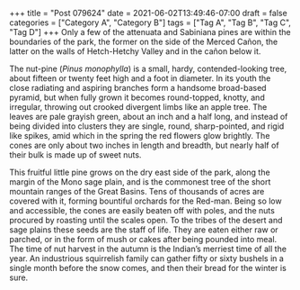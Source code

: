 +++
title = "Post 079624"
date = 2021-06-02T13:49:46-07:00
draft = false
categories = ["Category A", "Category B"]
tags = ["Tag A", "Tag B", "Tag C", "Tag D"]
+++
Only a few of the attenuata and Sabiniana pines are within the boundaries of the park, the former on the side of the Merced Cañon, the latter on the walls of Hetch-Hetchy Valley and in the cañon below it.

The nut-pine (_Pinus monophylla_) is a small, hardy, contended-looking tree, about fifteen or twenty feet high and a foot in diameter. In its youth the close radiating and aspiring branches form a handsome broad-based pyramid, but when fully grown it becomes round-topped, knotty, and irregular, throwing out crooked divergent limbs like an apple tree. The leaves are pale grayish green, about an inch and a half long, and instead of being divided into clusters they are single, round, sharp-pointed, and rigid like spikes, amid which in the spring the red flowers glow brightly. The cones are only about two inches in length and breadth, but nearly half of their bulk is made up of sweet nuts.

This fruitful little pine grows on the dry east side of the park, along the margin of the Mono sage plain, and is the commonest tree of the short mountain ranges of the Great Basins. Tens of thousands of acres are covered with it, forming bountiful orchards for the Red-man. Being so low and accessible, the cones are easily beaten off with poles, and the nuts procured by roasting until the scales open. To the tribes of the desert and sage plains these seeds are the staff of life. They are eaten either raw or parched, or in the form of mush or cakes after being pounded into meal. The time of nut harvest in the autumn is the Indian’s merriest time of all the year. An industrious squirrelish family can gather fifty or sixty bushels in a single month before the snow comes, and then their bread for the winter is sure.
